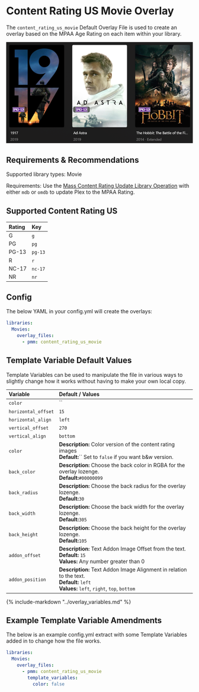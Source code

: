 # Content Rating US Movie Overlay

The `content_rating_us_movie` Default Overlay File is used to create an overlay based on the MPAA Age Rating on each item within your library.

![](images/content_rating_us_movie.png)

## Requirements & Recommendations

Supported library types: Movie

Requirements: Use the [Mass Content Rating Update Library Operation](../../config/operations.md#mass-content-rating-update) with either `mdb` or `omdb` to update Plex to the MPAA Rating.

## Supported Content Rating US

| Rating | Key     |
|:-------|:--------|
| G      | `g`     |
| PG     | `pg`    |
| PG-13  | `pg-13` |
| R      | `r`     |
| NC-17  | `nc-17` |
| NR     | `nr`    |

## Config

The below YAML in your config.yml will create the overlays:

```yaml
libraries:
  Movies:
    overlay_files:
      - pmm: content_rating_us_movie
```

## Template Variable Default Values

Template Variables can be used to manipulate the file in various ways to slightly change how it works without having to make your own local copy.

| Variable            | Default / Values                                                                                                                            |
|:--------------------|:--------------------------------------------------------------------------------------------------------------------------------------------|
| `color`             | ``                                                                                                                                          |
| `horizontal_offset` | `15`                                                                                                                                        |
| `horizontal_align`  | `left`                                                                                                                                      |
| `vertical_offset`   | `270`                                                                                                                                       |
| `vertical_align`    | `bottom`                                                                                                                                    |
| `color`             | **Description:** Color version of the content rating images<br>**Default:**`` Set to `false` if you want b&w version.                       |
| `back_color`        | **Description:** Choose the back color in RGBA for the overlay lozenge.<br>**Default:**`#00000099`                                          |
| `back_radius`       | **Description:** Choose the back radius for the overlay lozenge.<br>**Default:**`30`                                                        |
| `back_width`        | **Description:** Choose the back width for the overlay lozenge.<br>**Default:**`305`                                                        |
| `back_height`       | **Description:** Choose the back height for the overlay lozenge.<br>**Default:**`105`                                                       |
| `addon_offset`      | **Description:** Text Addon Image Offset from the text.<br>**Default:** `15`<br>**Values:** Any number greater than 0                       |
| `addon_position`    | **Description:** Text Addon Image Alignment in relation to the text.<br>**Default:** `left`<br>**Values:** `left`, `right`, `top`, `bottom` |

{%
   include-markdown "../overlay_variables.md"
%}

## Example Template Variable Amendments

The below is an example config.yml extract with some Template Variables added in to change how the file works.

```yaml
libraries:
  Movies:
    overlay_files:
      - pmm: content_rating_us_movie
        template_variables:
          color: false
```
